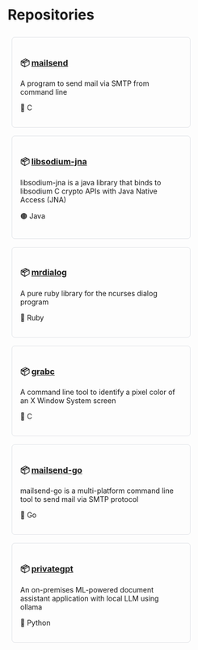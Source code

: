 # Repositories

<div style="display: flex; flex-wrap: wrap;">

<!-- Repository: mailsend -->
<div style="border: 1px solid #e1e4e8; border-radius: 6px; padding: 16px; margin: 8px; width: 320px;">
  <h3>
    📦 <a href="https://github.com/yourusername/mailsend">mailsend</a>
  </h3>
  <p>A program to send mail via SMTP from command line</p>
  <p>🔵 C</p>
</div>

<!-- Repository: libsodium-jna -->
<div style="border: 1px solid #e1e4e8; border-radius: 6px; padding: 16px; margin: 8px; width: 320px;">
  <h3>
    📦 <a href="https://github.com/yourusername/libsodium-jna">libsodium-jna</a>
  </h3>
  <p>libsodium-jna is a java library that binds to libsodium C crypto APIs with Java Native Access (JNA)</p>
  <p>🟤 Java</p>
</div>

<!-- Repository: mrdialog -->
<div style="border: 1px solid #e1e4e8; border-radius: 6px; padding: 16px; margin: 8px; width: 320px;">
  <h3>
    📦 <a href="https://github.com/yourusername/mrdialog">mrdialog</a>
  </h3>
  <p>A pure ruby library for the ncurses dialog program</p>
  <p>🔴 Ruby</p>
</div>

<!-- Repository: grabc -->
<div style="border: 1px solid #e1e4e8; border-radius: 6px; padding: 16px; margin: 8px; width: 320px;">
  <h3>
    📦 <a href="https://github.com/yourusername/grabc">grabc</a>
  </h3>
  <p>A command line tool to identify a pixel color of an X Window System screen</p>
  <p>🔵 C</p>
</div>

<!-- Repository: mailsend-go -->
<div style="border: 1px solid #e1e4e8; border-radius: 6px; padding: 16px; margin: 8px; width: 320px;">
  <h3>
    📦 <a href="https://github.com/yourusername/mailsend-go">mailsend-go</a>
  </h3>
  <p>mailsend-go is a multi-platform command line tool to send mail via SMTP protocol</p>
  <p>🔵 Go</p>
</div>

<!-- Repository: privategpt -->
<div style="border: 1px solid #e1e4e8; border-radius: 6px; padding: 16px; margin: 8px; width: 320px;">
  <h3>
    📦 <a href="https://github.com/muquit/privategpt">privategpt</a>
  </h3>
  <p>An on-premises ML-powered document assistant application with local LLM using ollama</p>
  <p>🔵 Python</p>
</div>

</div>
